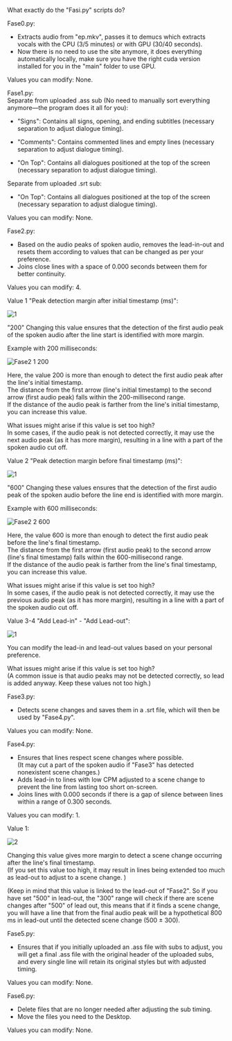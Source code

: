 What exactly do the "Fasi.py" scripts do?  

Fase0.py:
- Extracts audio from "ep.mkv", passes it to demucs which extracts vocals with the CPU (3/5 minutes) or with GPU (30/40 seconds).
- Now there is no need to use the site anymore, it does everything automatically locally, make sure you have the right cuda version installed for you in the "main" folder to use GPU.

Values you can modify: None.

Fase1.py:  
Separate from uploaded .ass sub (No need to manually sort everything anymore—the program does it all for you):

- "Signs": Contains all signs, opening, and ending subtitles (necessary separation to adjust dialogue timing).

- "Comments": Contains commented lines and empty lines (necessary separation to adjust dialogue timing).

- "On Top": Contains all dialogues positioned at the top of the screen (necessary separation to adjust dialogue timing).

Separate from uploaded .srt sub:

- "On Top": Contains all dialogues positioned at the top of the screen (necessary separation to adjust dialogue timing). 

Values you can modify: None.

Fase2.py:  
- Based on the audio peaks of spoken audio, removes the lead-in-out and resets them according to values that can be changed as per your preference.  
- Joins close lines with a space of 0.000 seconds between them for better continuity.  

Values you can modify: 4.  

Value 1 "Peak detection margin after initial timestamp (ms)":  

![1](https://github.com/user-attachments/assets/4f44dde5-b04e-4318-b9c4-b7a7925b38dc)

"200" Changing this value ensures that the detection of the first audio peak of the spoken audio after the line start is identified with more margin.  

Example with 200 milliseconds:  

![Fase2 1 200](https://github.com/user-attachments/assets/d690943a-c353-41cf-8462-16208599f29d)

Here, the value 200 is more than enough to detect the first audio peak after the line's initial timestamp.  
The distance from the first arrow (line's initial timestamp) to the second arrow (first audio peak) falls within the 200-millisecond range.  
If the distance of the audio peak is farther from the line's initial timestamp, you can increase this value.  

What issues might arise if this value is set too high?  
In some cases, if the audio peak is not detected correctly, it may use the next audio peak (as it has more margin), resulting in a line with a part of the spoken audio cut off.

Value 2 "Peak detection margin before final timestamp (ms)":  

![1](https://github.com/user-attachments/assets/866a6f7b-59ec-4ed6-b28b-ba44c519c589)

"600" Changing these values ensures that the detection of the first audio peak of the spoken audio before the line end is identified with more margin.  

Example with 600 milliseconds:  

![Fase2 2 600](https://github.com/user-attachments/assets/73264ebd-2543-4a74-885d-3c2208446b8a)

Here, the value 600 is more than enough to detect the first audio peak before the line's final timestamp.  
The distance from the first arrow (first audio peak) to the second arrow (line's final timestamp) falls within the 600-millisecond range.  
If the distance of the audio peak is farther from the line's final timestamp, you can increase this value.  

What issues might arise if this value is set too high?  
In some cases, if the audio peak is not detected correctly, it may use the previous audio peak (as it has more margin), resulting in a line with a part of the spoken audio cut off.

Value 3-4 "Add Lead-in" - "Add Lead-out":  

![1](https://github.com/user-attachments/assets/11e89b62-b6a7-43ec-8663-eb7ae2ab9c7c)

You can modify the lead-in and lead-out values based on your personal preference.  

What issues might arise if this value is set too high?  
(A common issue is that audio peaks may not be detected correctly, so lead is added anyway. Keep these values not too high.)

Fase3.py:  
- Detects scene changes and saves them in a .srt file, which will then be used by "Fase4.py".  

Values you can modify: None.

Fase4.py:  
- Ensures that lines respect scene changes where possible.  
(It may cut a part of the spoken audio if "Fase3" has detected nonexistent scene changes.)  
- Adds lead-in to lines with low CPM adjusted to a scene change to prevent the line from lasting too short on-screen.  
- Joins lines with 0.000 seconds if there is a gap of silence between lines within a range of 0.300 seconds.  

Values you can modify: 1.  

Value 1:  

![2](https://github.com/user-attachments/assets/3ee11fbf-a970-4d7a-944f-bd604b254547)

Changing this value gives more margin to detect a scene change occurring after the line's final timestamp.  
(If you set this value too high, it may result in lines being extended too much as lead-out to adjust to a scene change. )

(Keep in mind that this value is linked to the lead-out of "Fase2". So if you have set "500" in lead-out, the "300" range will check if there are scene changes after "500" of lead out, this means that if it finds a scene change, you will have a line that from the final audio peak will be a hypothetical 800 ms in lead-out until the detected scene change (500 ± 300).

Fase5.py:  
- Ensures that if you initially uploaded an .ass file with subs to adjust, you will get a final .ass file with the original header of the uploaded subs, and every single line will retain its original styles but with adjusted timing.  

Values you can modify: None.


Fase6.py:  
- Delete files that are no longer needed after adjusting the sub timing.
- Move the files you need to the Desktop.

Values you can modify: None.

